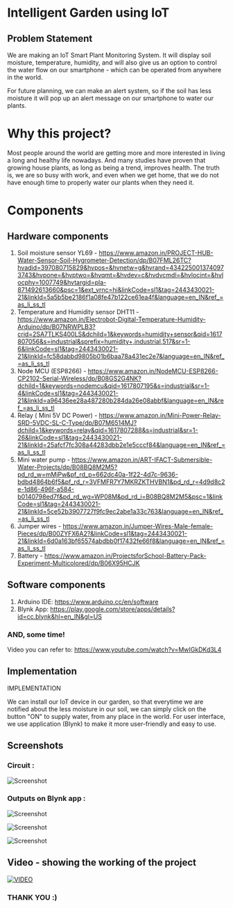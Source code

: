 
# Intelligent Garden using IoT 
## Problem Statement

We are making an IoT Smart Plant Monitoring System. It will display soil moisture, temperature, humidity,  and will also give us an option to control the water flow on our smartphone - which can be operated from anywhere in the world. 

For future planning, we can make an alert system, so if the soil has less moisture it will pop up an alert message on our smartphone to water our plants.  

# Why this project?

Most people around the world are getting more and more interested in living a long and healthy life nowadays. And many studies have proven that growing house plants, as long as being a trend, improves health. The truth is, we are so busy with work, and even when we get home, that we do not have enough time to properly water our plants when they need it.
# Components

## Hardware components

1. Soil moisture sensor YL69 - https://www.amazon.in/PROJECT-HUB-Water-Sensor-Soil-Hygrometer-Detection/dp/B07FML26TC?hvadid=397080715829&hvpos=&hvnetw=g&hvrand=4342250013740973743&hvpone=&hvptwo=&hvqmt=&hvdev=c&hvdvcmdl=&hvlocint=&hvlocphy=1007749&hvtargid=pla-871492613660&psc=1&ext_vrnc=hi&linkCode=sl1&tag=2443430021-21&linkId=5a5b5be2186f1a08fe47b122ce61ea4f&language=en_IN&ref_=as_li_ss_tl
2. Temperature and Humidity sensor DHT11 - https://www.amazon.in/Electrobot-Digital-Temperature-Humidity-Arduino/dp/B07NRWPLB3?crid=2SA7TLKS400LS&dchild=1&keywords=humidity+sensor&qid=1617807056&s=industrial&sprefix=humidity+,industrial,517&sr=1-6&linkCode=sl1&tag=2443430021-21&linkId=fc58dabbd9805b01b6baa78a431ec2e7&language=en_IN&ref_=as_li_ss_tl
3. Node MCU (ESP8266) - https://www.amazon.in/NodeMCU-ESP8266-CP2102-Serial-Wireless/dp/B08GS2G4NK?dchild=1&keywords=nodemcu&qid=1617807195&s=industrial&sr=1-4&linkCode=sl1&tag=2443430021-21&linkId=a96436ee28a487280b284da26e08abbf&language=en_IN&ref_=as_li_ss_tl
4. Relay ( Mini 5V DC Power) - https://www.amazon.in/Mini-Power-Relay-SRD-5VDC-SL-C-Type/dp/B07M6514MJ?dchild=1&keywords=relay&qid=1617807288&s=industrial&sr=1-26&linkCode=sl1&tag=2443430021-21&linkId=25afcf7fc308a44283dbb2e1e5cccf84&language=en_IN&ref_=as_li_ss_tl
5. Mini water pump - https://www.amazon.in/ART-IFACT-Submersible-Water-Projects/dp/B08BQ8M2M5?pd_rd_w=mMjPw&pf_rd_p=662dc40a-1f22-4d7c-9636-bdbd4864b6f5&pf_rd_r=3VFMFR7Y7MKRZKTHVBN1&pd_rd_r=4d9d8c2e-1d86-496f-a584-b0140798ed7f&pd_rd_wg=WP08M&pd_rd_i=B08BQ8M2M5&psc=1&linkCode=sl1&tag=2443430021-21&linkId=5ce52b3907727f9fc9ec2abe1a33c763&language=en_IN&ref_=as_li_ss_tl
6. Jumper wires - https://www.amazon.in/Jumper-Wires-Male-female-Pieces/dp/B00ZYFX6A2?&linkCode=sl1&tag=2443430021-21&linkId=6d0a163bf65574abdbb0f17432fe66f8&language=en_IN&ref_=as_li_ss_tl
7. Battery - https://www.amazon.in/ProjectsforSchool-Battery-Pack-Experiment-Multicolored/dp/B06X95HCJK

## Software components

1. Arduino IDE: https://www.arduino.cc/en/software
2. Blynk App: https://play.google.com/store/apps/details?id=cc.blynk&hl=en_IN&gl=US

### AND, some time!

Video you can refer to: https://www.youtube.com/watch?v=MwIGkDKd3L4

## Implementation

IMPLEMENTATION

We can install our IoT device in our garden, so that everytime we are notified about the less moisture in our soil, we can simply click on the button "ON" to supply water, from any place in the world. For user interface, we use application (Blynk) to make it more user-friendly and easy to use.  




## Screenshots
### Circuit : 
![Screenshot](https://github.com/shourya-gupta/Intelligent-Garden-using-IoT/blob/main/Images/Circuit.jpg?raw=true) 

### Outputs on Blynk app :
![Screenshot](https://github.com/shourya-gupta/Intelligent-Garden-using-IoT/blob/main/Images/Output1.jpg?raw=true)

![Screenshot](https://github.com/shourya-gupta/Intelligent-Garden-using-IoT/blob/main/Images/Output2.jpg?raw=true)

![Screenshot](https://github.com/shourya-gupta/Intelligent-Garden-using-IoT/blob/main/Images/Output3.jpg?raw=true)

## Video - showing the working of the project

[![VIDEO](https://img.youtube.com/vi/AyjXKzi6Qc0/0.jpg)](https://www.youtube.com/watch?v=AyjXKzi6Qc0)


### THANK YOU :)

